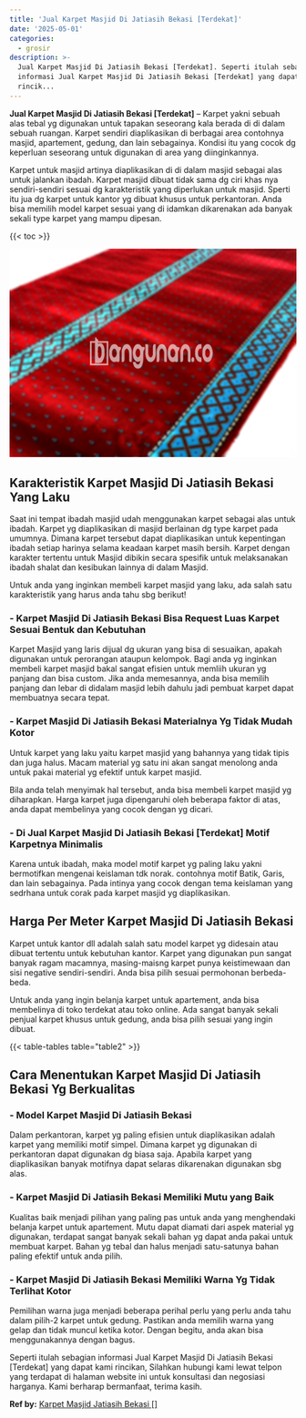 ```yaml
---
title: 'Jual Karpet Masjid Di Jatiasih Bekasi [Terdekat]'
date: '2025-05-01'
categories:
  - grosir
description: >-
  Jual Karpet Masjid Di Jatiasih Bekasi [Terdekat]. Seperti itulah sebagian
  informasi Jual Karpet Masjid Di Jatiasih Bekasi [Terdekat] yang dapat kami
  rincik...
---
```


**Jual Karpet Masjid Di Jatiasih Bekasi \[Terdekat\]** – Karpet yakni sebuah alas tebal yg digunakan untuk tapakan seseorang kala berada di di dalam sebuah ruangan. Karpet sendiri diaplikasikan di berbagai area contohnya masjid, apartement, gedung, dan lain sebagainya. Kondisi itu yang cocok dg keperluan seseorang untuk digunakan di area yang diinginkannya.

Karpet untuk masjid artinya diaplikasikan di di dalam masjid sebagai alas untuk jalankan ibadah. Karpet masjid dibuat tidak sama dg ciri khas nya sendiri-sendiri sesuai dg karakteristik yang diperlukan untuk masjid. Sperti itu jua dg karpet untuk kantor yg dibuat khusus untuk perkantoran. Anda bisa memilih model karpet sesuai yang di idamkan dikarenakan ada banyak sekali type karpet yang mampu dipesan.

{{< toc >}}

![Jual Karpet Masjid Di Jatiasih Bekasi [Terdekat]](/images/grosir-karpet-murah-56.png)

## Karakteristik Karpet Masjid Di Jatiasih Bekasi Yang Laku

Saat ini tempat ibadah masjid udah menggunakan karpet sebagai alas untuk ibadah. Karpet yg diaplikasikan di masjid berlainan dg type karpet pada umumnya. Dimana karpet tersebut dapat diaplikasikan untuk kepentingan ibadah setiap harinya selama keadaan karpet masih bersih. Karpet dengan karakter tertentu untuk Masjid dibikin secara spesifik untuk melaksanakan ibadah shalat dan kesibukan lainnya di dalam Masjid.

Untuk anda yang inginkan membeli karpet masjid yang laku, ada salah satu karakteristik yang harus anda tahu sbg berikut!

### \- Karpet Masjid Di Jatiasih Bekasi Bisa Request Luas Karpet Sesuai Bentuk dan Kebutuhan

Karpet Masjid yang laris dijual dg ukuran yang bisa di sesuaikan, apakah digunakan untuk perorangan ataupun kelompok. Bagi anda yg inginkan membeli karpet masjid bakal sangat efisien untuk memliih ukuran yg panjang dan bisa custom. Jika anda memesannya, anda bisa memilih panjang dan lebar di didalam masjid lebih dahulu jadi pembuat karpet dapat membuatnya secara tepat.

### \- Karpet Masjid Di Jatiasih Bekasi Materialnya Yg Tidak Mudah Kotor

Untuk karpet yang laku yaitu karpet masjid yang bahannya yang tidak tipis dan juga halus. Macam material yg satu ini akan sangat menolong anda untuk pakai material yg efektif untuk karpet masjid.

Bila anda telah menyimak hal tersebut, anda bisa membeli karpet masjid yg diharapkan. Harga karpet juga dipengaruhi oleh beberapa faktor di atas, anda dapat membelinya yang cocok dengan yg dicari.

### \- Di Jual Karpet Masjid Di Jatiasih Bekasi \[Terdekat\] Motif Karpetnya Minimalis

Karena untuk ibadah, maka model motif karpet yg paling laku yakni bermotifkan mengenai keislaman tdk norak. contohnya motif Batik, Garis, dan lain sebagainya. Pada intinya yang cocok dengan tema keislaman yang sedrhana untuk corak pada karpet masjid yg diaplikasikan.

## Harga Per Meter Karpet Masjid Di Jatiasih Bekasi

Karpet untuk kantor dll adalah salah satu model karpet yg didesain atau dibuat tertentu untuk kebutuhan kantor. Karpet yang digunakan pun sangat banyak ragam macamnya, masing-maisng karpet punya keistimewaan dan sisi negative sendiri-sendiri. Anda bisa pilih sesuai permohonan berbeda-beda.

Untuk anda yang ingin belanja karpet untuk apartement, anda bisa membelinya di toko terdekat atau toko online. Ada sangat banyak sekali penjual karpet khusus untuk gedung, anda bisa pilih sesuai yang ingin dibuat.

{{< table-tables table="table2" >}}

## Cara Menentukan Karpet Masjid Di Jatiasih Bekasi Yg Berkualitas

### \- Model Karpet Masjid Di Jatiasih Bekasi

Dalam perkantoran, karpet yg paling efisien untuk diaplikasikan adalah karpet yang memiliki motif simpel. Dimana karpet yg digunakan di perkantoran dapat digunakan dg biasa saja. Apabila karpet yang diaplikasikan banyak motifnya dapat selaras dikarenakan digunakan sbg alas.

### \- Karpet Masjid Di Jatiasih Bekasi Memiliki Mutu yang Baik

Kualitas baik menjadi pilihan yang paling pas untuk anda yang menghendaki belanja karpet untuk apartement. Mutu dapat diamati dari aspek material yg digunakan, terdapat sangat banyak sekali bahan yg dapat anda pakai untuk membuat karpet. Bahan yg tebal dan halus menjadi satu-satunya bahan paling efektif untuk anda pilih.

### \- Karpet Masjid Di Jatiasih Bekasi Memiliki Warna Yg Tidak Terlihat Kotor

Pemilihan warna juga menjadi beberapa perihal perlu yang perlu anda tahu dalam pilih-2 karpet untuk gedung. Pastikan anda memilih warna yang gelap dan tidak muncul ketika kotor. Dengan begitu, anda akan bisa menggunakannya dengan bagus.

Seperti itulah sebagian informasi Jual Karpet Masjid Di Jatiasih Bekasi \[Terdekat\] yang dapat kami rincikan, Silahkan hubungi kami lewat telpon yang terdapat di halaman website ini untuk konsultasi dan negosiasi harganya. Kami berharap bermanfaat, terima kasih.

**Ref by:**  [Karpet Masjid Jatiasih Bekasi []](https://id.wikipedia.org/wiki/Karpet)
